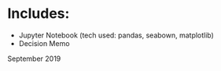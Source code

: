 # Includes: 
- Jupyter Notebook (tech used: pandas, seabown, matplotlib)
- Decision Memo 

September 2019
